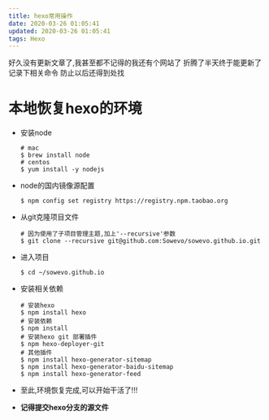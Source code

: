 ```yaml
---
title: hexo常用操作
date: 2020-03-26 01:05:41
updated: 2020-03-26 01:05:41
tags: Hexo
---
```


好久没有更新文章了,我甚至都不记得的我还有个网站了
折腾了半天终于能更新了
记录下相关命令
防止以后还得到处找

# 本地恢复hexo的环境

- 安装node

  ```shell
  # mac
  $ brew install node
  # centos
  $ yum install -y nodejs
  ```

- node的国内镜像源配置

  ```shell
  $ npm config set registry https://registry.npm.taobao.org
  ```

- 从git克隆项目文件

  ```shell
  # 因为使用了子项目管理主题,加上'--recursive'参数 
  $ git clone --recursive git@github.com:Sowevo/sowevo.github.io.git
  ```

- 进入项目

  ```shell
  $ cd ~/sowevo.github.io
  ```

- 安装相关依赖

  ```shell
  # 安装hexo
  $ npm install hexo
  # 安装依赖
  $ npm install
  # 安装hexo git 部署插件
  $ npm hexo-deployer-git
  # 其他插件
  $	npm install hexo-generator-sitemap
  $	npm install hexo-generator-baidu-sitemap
  $ npm install hexo-generator-feed
  ```

- 至此,环境恢复完成,可以开始干活了!!!

- **记得提交hexo分支的源文件**